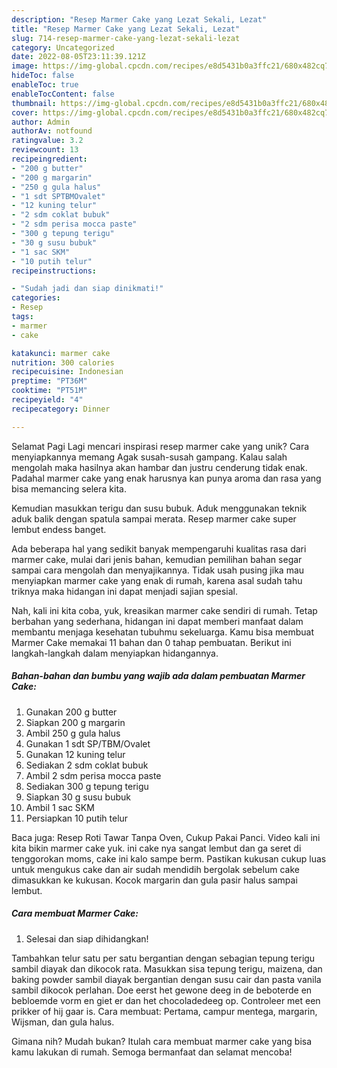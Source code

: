 ```yaml
---
description: "Resep Marmer Cake yang Lezat Sekali, Lezat"
title: "Resep Marmer Cake yang Lezat Sekali, Lezat"
slug: 714-resep-marmer-cake-yang-lezat-sekali-lezat
category: Uncategorized
date: 2022-08-05T23:11:39.121Z
image: https://img-global.cpcdn.com/recipes/e8d5431b0a3ffc21/680x482cq70/marmer-cake-foto-resep-utama.jpg
hideToc: false
enableToc: true
enableTocContent: false
thumbnail: https://img-global.cpcdn.com/recipes/e8d5431b0a3ffc21/680x482cq70/marmer-cake-foto-resep-utama.jpg
cover: https://img-global.cpcdn.com/recipes/e8d5431b0a3ffc21/680x482cq70/marmer-cake-foto-resep-utama.jpg
author: Admin
authorAv: notfound
ratingvalue: 3.2
reviewcount: 13
recipeingredient:
- "200 g butter"
- "200 g margarin"
- "250 g gula halus"
- "1 sdt SPTBMOvalet"
- "12 kuning telur"
- "2 sdm coklat bubuk"
- "2 sdm perisa mocca paste"
- "300 g tepung terigu"
- "30 g susu bubuk"
- "1 sac SKM"
- "10 putih telur"
recipeinstructions:

- "Sudah jadi dan siap dinikmati!"
categories:
- Resep
tags:
- marmer
- cake

katakunci: marmer cake 
nutrition: 300 calories
recipecuisine: Indonesian
preptime: "PT36M"
cooktime: "PT51M"
recipeyield: "4"
recipecategory: Dinner

---
```



Selamat Pagi Lagi mencari inspirasi resep marmer cake yang unik? Cara menyiapkannya memang Agak susah-susah gampang. Kalau salah mengolah maka hasilnya akan hambar dan justru cenderung tidak enak. Padahal marmer cake yang enak harusnya kan punya aroma dan rasa yang bisa memancing selera kita.


Kemudian masukkan terigu dan susu bubuk. Aduk menggunakan teknik aduk balik dengan spatula sampai merata. Resep marmer cake super lembut endess banget.

Ada beberapa hal yang sedikit banyak mempengaruhi kualitas rasa dari marmer cake, mulai dari jenis bahan, kemudian pemilihan bahan segar sampai cara mengolah dan menyajikannya. Tidak usah pusing jika mau menyiapkan marmer cake yang enak di rumah, karena asal sudah tahu triknya maka hidangan ini dapat menjadi sajian spesial.


Nah, kali ini kita coba, yuk, kreasikan marmer cake sendiri di rumah. Tetap berbahan yang sederhana, hidangan ini dapat memberi manfaat dalam membantu menjaga kesehatan tubuhmu sekeluarga. Kamu bisa membuat Marmer Cake memakai 11 bahan dan 0 tahap pembuatan. Berikut ini langkah-langkah dalam menyiapkan hidangannya.

<!--inarticleads1-->

##### Bahan-bahan dan bumbu yang wajib ada dalam pembuatan Marmer Cake:

1. Gunakan 200 g butter
1. Siapkan 200 g margarin
1. Ambil 250 g gula halus
1. Gunakan 1 sdt SP/TBM/Ovalet
1. Gunakan 12 kuning telur
1. Sediakan 2 sdm coklat bubuk
1. Ambil 2 sdm perisa mocca paste
1. Sediakan 300 g tepung terigu
1. Siapkan 30 g susu bubuk
1. Ambil 1 sac SKM
1. Persiapkan 10 putih telur


Baca juga: Resep Roti Tawar Tanpa Oven, Cukup Pakai Panci. Video kali ini kita bikin marmer cake yuk. ini cake nya sangat lembut dan ga seret di tenggorokan moms, cake ini kalo sampe berm. Pastikan kukusan cukup luas untuk mengukus cake dan air sudah mendidih bergolak sebelum cake dimasukkan ke kukusan. Kocok margarin dan gula pasir halus sampai lembut. 

<!--inarticleads2-->

##### Cara membuat Marmer Cake:


1. Selesai dan siap dihidangkan!

Tambahkan telur satu per satu bergantian dengan sebagian tepung terigu sambil diayak dan dikocok rata. Masukkan sisa tepung terigu, maizena, dan baking powder sambil diayak bergantian dengan susu cair dan pasta vanila sambil dikocok perlahan. Doe eerst het gewone deeg in de beboterde en bebloemde vorm en giet er dan het chocoladedeeg op. Controleer met een prikker of hij gaar is. Cara membuat: Pertama, campur mentega, margarin, Wijsman, dan gula halus. 

Gimana nih? Mudah bukan? Itulah cara membuat marmer cake yang bisa kamu lakukan di rumah. Semoga bermanfaat dan selamat mencoba!
